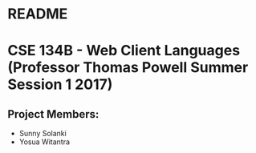 # README #

# CSE 134B - Web Client Languages (Professor Thomas Powell Summer Session 1 2017)


## Project Members:
* Sunny Solanki 
* Yosua Witantra